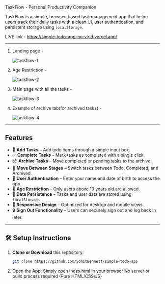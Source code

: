TaskFlow - Personal Productivity Companion

TaskFlow is a simple, browser-based task management app that helps users track their daily tasks with a clean UI, user authentication, and persistent storage using `localStorage`.

LIVE link - https://simple-todo-app-nu-virid.vercel.app/

---

1. Landing page -

   ![taskflow-1](https://github.com/user-attachments/assets/e3118079-e68c-45cc-aaa4-7581c609fa38)

2. Age Restriction -

   ![taskflow-2](https://github.com/user-attachments/assets/382598c2-c5e4-401c-bd77-bc01c78cc133)

3. Main page with all the tasks -

   ![taskflow-3](https://github.com/user-attachments/assets/f4da276e-2386-4d8c-830b-bfcc294c0fc5)

4. Example of archive tab(for archived tasks) -

   ![taskflow-4](https://github.com/user-attachments/assets/5c94dfd9-90fb-4f34-8f56-e95710a2d5ca)

---   

## Features

- 📝 **Add Tasks** – Add todo items through a simple input box.
- ✅ **Complete Tasks** – Mark tasks as completed with a single click.
- 📦 **Archive Tasks** – Move completed or pending tasks to the archive.
- 🔄 **Move Between Stages** – Switch tasks between Todo, Completed, and Archived.
- 👤 **User Authentication** – Enter your name and date of birth to access the app.
- 🔐 **Age Restriction** – Only users above 10 years old are allowed.
- 📂 **Data Persistence** – Tasks and user data are stored using `localStorage`.
- 📱 **Responsive Design** – Optimized for desktop and mobile views.
- 🔒 **Sign Out Functionality** – Users can securely sign out and log back in later.

---   
   

## 🛠️ Setup Instructions

1. **Clone or Download** this repository:
   ```bash
   git clone https://github.com/SohitBennett/simple-todo-app

2. Open the App:
  Simply open index.html in your browser
  No server or build process required (Pure HTML/CSS/JS)

